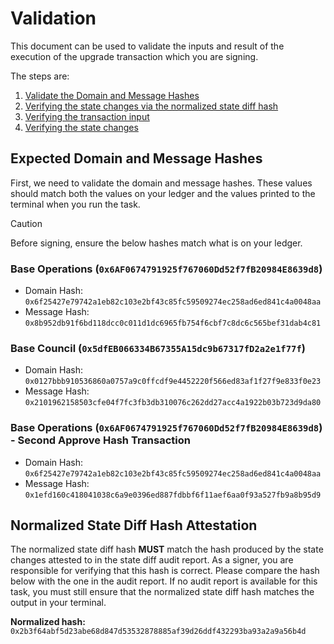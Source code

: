 # Validation

This document can be used to validate the inputs and result of the execution of the upgrade transaction which you are
signing.

The steps are:

1. [Validate the Domain and Message Hashes](#expected-domain-and-message-hashes)
2. [Verifying the state changes via the normalized state diff hash](#normalized-state-diff-hash-attestation)
3. [Verifying the transaction input](#understanding-task-calldata)
4. [Verifying the state changes](#task-state-changes)

## Expected Domain and Message Hashes

First, we need to validate the domain and message hashes. These values should match both the values on your ledger and
the values printed to the terminal when you run the task.

> [!CAUTION]
>
> Before signing, ensure the below hashes match what is on your ledger.
>
> ### Base Operations (`0x6AF0674791925f767060Dd52f7fB20984E8639d8`)
>
> - Domain Hash:  `0x6f25427e79742a1eb82c103e2bf43c85fc59509274ec258ad6ed841c4a0048aa`
> - Message Hash: `0x8b952db91f6bd118dcc0c011d1dc6965fb754f6cbf7c8dc6c565bef31dab4c81`
>
> ### Base Council (`0x5dfEB066334B67355A15dc9b67317fD2a2e1f77f`)
>
> - Domain Hash:  `0x0127bbb910536860a0757a9c0ffcdf9e4452220f566ed83af1f27f9e833f0e23`
> - Message Hash: `0x2101962158503cfe04f7fc3fb3db310076c262dd27acc4a1922b03b723d9da80`
>
> ### Base Operations (`0x6AF0674791925f767060Dd52f7fB20984E8639d8`) - Second Approve Hash Transaction
>
> - Domain Hash:  `0x6f25427e79742a1eb82c103e2bf43c85fc59509274ec258ad6ed841c4a0048aa`
> - Message Hash: `0x1efd160c418041038c6a9e0396ed887fdbbf6f11aef6aa0f93a527fb9a8b95d9`

## Normalized State Diff Hash Attestation

The normalized state diff hash **MUST** match the hash produced by the state changes attested to in the state diff audit report. As a signer, you are responsible for verifying that this hash is correct. Please compare the hash below with the one in the audit report. If no audit report is available for this task, you must still ensure that the normalized state diff hash matches the output in your terminal.

**Normalized hash:** `0x2b3f64abf5d23abe68d847d53532878885af39d26ddf432293ba93a2a9a56b4d`
